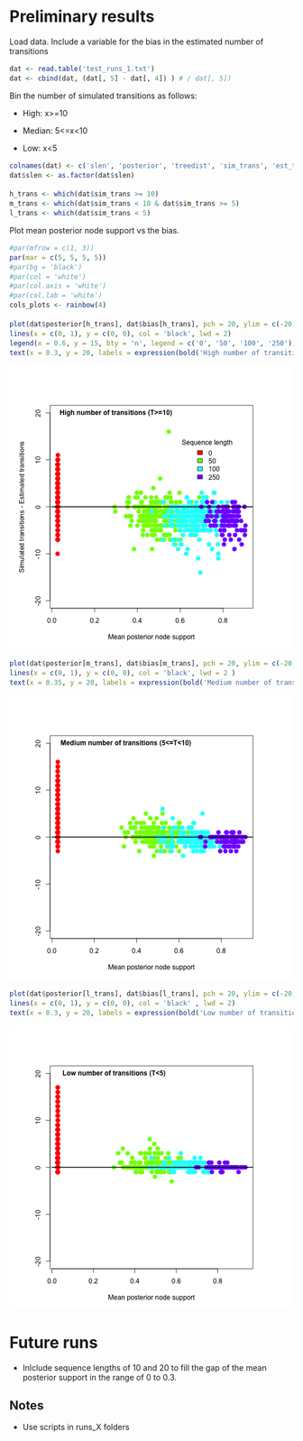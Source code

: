 Preliminary results
==================


Load data. Include a variable for the bias in the estimated number of transitions


```r
dat <- read.table('test_runs_1.txt')
dat <- cbind(dat, (dat[, 5] - dat[, 4]) ) # / dat[, 5])
```

Bin the number of simulated transitions as follows:

- High:  x>=10

- Median: 5<=x<10

- Low: x<5



```r
colnames(dat) <- c('slen', 'posterior', 'treedist', 'sim_trans', 'est_trans', 'bias')
dat$slen <- as.factor(dat$slen)

h_trans <- which(dat$sim_trans >= 10)
m_trans <- which(dat$sim_trans < 10 & dat$sim_trans >= 5)
l_trans <- which(dat$sim_trans < 5)
```



Plot mean posterior node support vs the bias.


```r
#par(mfrow = c(1, 3))
par(mar = c(5, 5, 5, 5))
#par(bg = 'black')
#par(col = 'white')
#par(col.axis = 'white')
#par(col.lab = 'white')
cols_plots <- rainbow(4)

plot(dat$posterior[h_trans], dat$bias[h_trans], pch = 20, ylim = c(-20, 20), col = cols_plots[dat$slen[h_trans]], cex = 2, xlab = 'Mean posterior node support', ylab = 'Simulated transitions - Estimated transitions', cex.lab = 1)
lines(x = c(0, 1), y = c(0, 0), col = 'black', lwd = 2)
legend(x = 0.6, y = 15, bty = 'n', legend = c('0', '50', '100', '250'), fill = cols_plots, title = 'Sequence length', cex = 1)
text(x = 0.3, y = 20, labels = expression(bold('High number of transitions (T>=10)')), cex = 1)
```

![plot of chunk unnamed-chunk-3](figure/unnamed-chunk-31.png) 

```r
plot(dat$posterior[m_trans], dat$bias[m_trans], pch = 20, ylim = c(-20, 20), col = cols_plots[dat$slen[m_trans]], cex = 2, xlab = 'Mean posterior node support', ylab = '', cex.lab = 1)
lines(x = c(0, 1), y = c(0, 0), col = 'black', lwd = 2 )
text(x = 0.35, y = 20, labels = expression(bold('Medium number of transitions (5<=T<10)')), cex = 1)
```

![plot of chunk unnamed-chunk-3](figure/unnamed-chunk-32.png) 

```r
plot(dat$posterior[l_trans], dat$bias[l_trans], pch = 20, ylim = c(-20, 20), col = cols_plots[dat$slen[l_trans]], cex = 2, xlab = 'Mean posterior node support', ylab = '', cex.lab = 1)
lines(x = c(0, 1), y = c(0, 0), col = 'black' , lwd = 2)
text(x = 0.3, y = 20, labels = expression(bold('Low number of transitions (T<5)')), cex = 1)
```

![plot of chunk unnamed-chunk-3](figure/unnamed-chunk-33.png) 

Future runs
==========

- Inlclude sequence lengths of 10 and 20 to fill the gap of the mean posterior support in the range of 0 to 0.3. 


Notes
----
- Use scripts in runs_X folders
